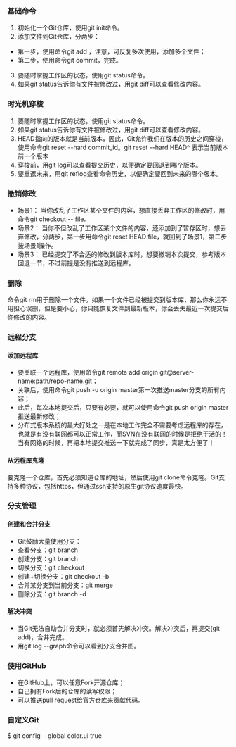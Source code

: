 ### 基础命令
1. 初始化一个Git仓库，使用git init命令。
2. 添加文件到Git仓库，分两步：
* 第一步，使用命令git add <file>，注意，可反复多次使用，添加多个文件；
* 第二步，使用命令git commit，完成。
3. 要随时掌握工作区的状态，使用git status命令。
4. 如果git status告诉你有文件被修改过，用git diff可以查看修改内容。

### 时光机穿梭
1. 要随时掌握工作区的状态，使用git status命令。
2. 如果git status告诉你有文件被修改过，用git diff可以查看修改内容。
3. HEAD指向的版本就是当前版本，因此，Git允许我们在版本的历史之间穿梭，使用命令git reset --hard commit_id。git reset --hard HEAD^ 表示当前版本前一个版本
4. 穿梭前，用git log可以查看提交历史，以便确定要回退到哪个版本。
5. 要重返未来，用git reflog查看命令历史，以便确定要回到未来的哪个版本。

### 撤销修改
* 场景1：
当你改乱了工作区某个文件的内容，想直接丢弃工作区的修改时，用命令git checkout -- file。
* 场景2：
当你不但改乱了工作区某个文件的内容，还添加到了暂存区时，想丢弃修改，分两步，第一步用命令git reset HEAD file，就回到了场景1，第二步按场景1操作。
* 场景3：
已经提交了不合适的修改到版本库时，想要撤销本次提交，参考版本回退一节，不过前提是没有推送到远程库。

### 删除
命令git rm用于删除一个文件。如果一个文件已经被提交到版本库，那么你永远不用担心误删，但是要小心，你只能恢复文件到最新版本，你会丢失最近一次提交后你修改的内容。

### 远程分支
#### 添加远程库
* 要关联一个远程库，使用命令git remote add origin git@server-name:path/repo-name.git；
* 关联后，使用命令git push -u origin master第一次推送master分支的所有内容；
* 此后，每次本地提交后，只要有必要，就可以使用命令git push origin master推送最新修改；
* 分布式版本系统的最大好处之一是在本地工作完全不需要考虑远程库的存在，也就是有没有联网都可以正常工作，而SVN在没有联网的时候是拒绝干活的！当有网络的时候，再把本地提交推送一下就完成了同步，真是太方便了！

#### 从远程库克隆
要克隆一个仓库，首先必须知道仓库的地址，然后使用git clone命令克隆。Git支持多种协议，包括https，但通过ssh支持的原生git协议速度最快。

### 分支管理
#### 创建和合并分支
* Git鼓励大量使用分支：
* 查看分支：git branch
* 创建分支：git branch <name>
* 切换分支：git checkout <name>
* 创建+切换分支：git checkout -b <name>
* 合并某分支到当前分支：git merge <name>
* 删除分支：git branch -d <name>

#### 解决冲突
* 当Git无法自动合并分支时，就必须首先解决冲突。解决冲突后，再提交(git add)，合并完成。
* 用git log --graph命令可以看到分支合并图。

### 使用GitHub
* 在GitHub上，可以任意Fork开源仓库；
* 自己拥有Fork后的仓库的读写权限；
* 可以推送pull request给官方仓库来贡献代码。

### 自定义Git
$ git config --global color.ui true


